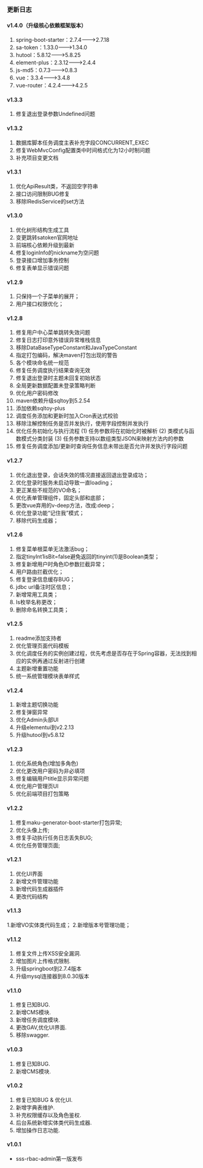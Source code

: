 ### 更新日志


#### v1.4.0（升级核心依赖框架版本）
1. spring-boot-starter：2.7.4--->2.7.18
2. sa-token：1.33.0--->1.34.0
3. hutool：5.8.12--->5.8.25
4. element-plus：2.3.12--->2.4.4
5. js-md5：0.7.3--->0.8.3
6. vue：3.3.4--->3.4.8
7. vue-router：4.2.4--->4.2.5


#### v1.3.3
1. 修复退出登录参数Undefined问题


#### v1.3.2
1. 数据库脚本任务调度主表补充字段CONCURRENT_EXEC
2. 修复WebMvcConfig配置类中时间格式化为12小时制问题
3. 补充项目变更文档


#### v1.3.1
1. 优化ApiResult类，不返回空字符串
2. 接口访问限制BUG修复
3. 移除IRedisService的set方法


#### v1.3.0
1. 优化树形结构生成工具
2. 变更跳转satoken官网地址
3. 前端核心依赖升级到最新
4. 修复loginInfo的nickname为空问题
5. 登录接口增加事务控制
6. 修复表单显示错误问题


#### v1.2.9
1. 只保持一个子菜单的展开；
2. 用户接口权限优化；


#### v1.2.8
1. 修复用户中心菜单跳转失效问题
2. 修复日志打印意外错误异常堆栈信息
3. 移除DataBaseTypeConstant和JavaTypeConstant
4. 指定打包编码，解决maven打包出现的警告
5. 各个模块命名统一规范
6. 修复任务调度执行结果查询无效
7. 修复退出登录时主题未回复初始状态
8. 全局更新数据配置未登录策略判断
9. 优化用户密码修改
10. maven依赖升级sqltoy到5.2.54
11. 添加依赖sqltoy-plus
12. 调度任务添加和更新时加入Cron表达式校验
13. 移除注解控制任务是否并发执行，使用字段控制并发执行
14. 优化任务初始化与执行流程 (1) 任务参数将在初始化时被解析 (2) 类模式与函数模式分类封装 (3) 任务参数支持以数组类型JSON来映射方法内的参数
15. 修复任务调度添加/更新时查询任务信息未带出是否允许并发执行字段问题


#### v1.2.7
1. 优化退出登录，会话失效的情况直接返回退出登录成功；
2. 优化登录时服务未启动导致一直loading；
3. 更正某些不规范的VO命名；
4. 优化表单管理组件，固定头部和底部；
5. 更改vue弃用的v-deep方法，改成:deep；
6. 优化登录功能“记住我”模式；
7. 移除代码生成器；


#### v1.2.6
1. 修复菜单根菜单无法激活bug；
2. 指定tinyInt1isBit=false避免返回的tinyint(1)是Boolean类型；
3. 修复新增用户时角色ID参数拦截异常；
4. 用户路由拦截优化；
5. 修复登录信息缓存BUG；
6. jdbc url备注时区信息；
7. 新增常用工具类；
8. Is枚举名称更改；
9. 删除命名转换工具类；


#### v1.2.5
1. readme添加支持者
2. 优化管理页面代码模板
3. 优化调度任务的实例创建过程，优先考虑是否存在于Spring容器，无法找到相应的实例再通过反射进行创建
4. 主题新增重置功能
5. 统一系统管理模块表单样式


#### v1.2.4
1. 新增主题切换功能
2. 修复弹窗异常
3. 优化Admin头部UI
4. 升级elementui到v2.2.13
5. 升级hutool到v5.8.12


#### v1.2.3
1. 优化系统角色(增加多角色)
2. 优化更改用户密码为非必填项
3. 修复编辑用户title显示异常问题
4. 优化用户管理页UI
5. 优化前端项目打包策略


#### v1.2.2
1. 修复maku-generator-boot-starter打包异常;
2. 优化头像上传;
3. 修复手动执行任务日志丢失BUG;
4. 优化任务管理页面;


#### v1.2.1
1. 优化UI界面
2. 新增文件管理功能
3. 新增代码生成器插件
4. 更改代码结构


#### v1.1.3
1.新增VO实体类代码生成；
2.新增版本号管理功能；


#### v1.1.2
1. 修复文件上传XSS安全漏洞.
2. 增加图片上传格式限制.
3. 升级springboot到2.7.4版本
4. 升级mysql连接器到8.0.30版本


#### v1.1.0
1. 修复已知BUG.
2. 新增CMS模块.
3. 新增任务调度模块.
4. 更改GAV,优化UI界面.
5. 移除swagger.


#### v1.0.3
1. 修复已知BUG.
2. 新增CMS模块.


#### v1.0.2
1. 修复已知BUG & 优化UI.
2. 新增字典表维护.
3. 补充权限缓存以及角色鉴权.
4. 后台系统新增实体类代码生成器.
5. 增加操作日志功能.


#### v1.0.1
- sss-rbac-admin第一版发布
